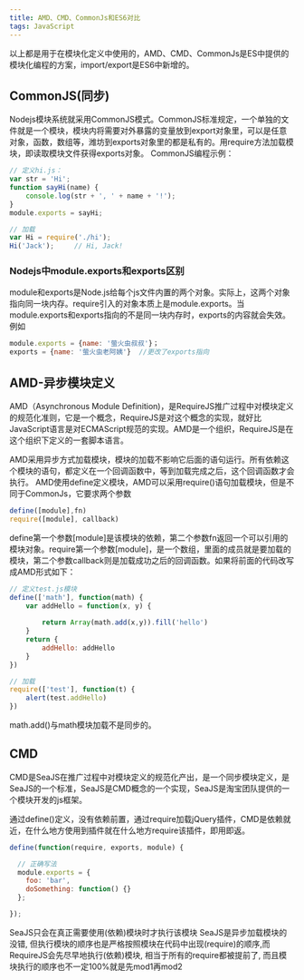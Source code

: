```yaml
---
title: AMD、CMD、CommonJs和ES6对比
tags: JavaScript
---
```


以上都是用于在模块化定义中使用的，AMD、CMD、CommonJs是ES中提供的模块化编程的方案，import/export是ES6中新增的。

## CommonJS(同步)
Nodejs模块系统就采用CommonJS模式。CommonJS标准规定，一个单独的文件就是一个模块，模块内将需要对外暴露的变量放到export对象里，可以是任意对象，函数，数组等，潍坊到exports对象里的都是私有的。用require方法加载模块，即读取模块文件获得exports对象。
CommonJS编程示例：

```js
// 定义hi.js：
var str = 'Hi';
function sayHi(name) {  
    console.log(str + ', ' + name + '!');
}
module.exports = sayHi;

// 加载
var Hi = require('./hi');
Hi('Jack');     // Hi, Jack!
```
### Nodejs中module.exports和exports区别
module和exports是Node.js给每个js文件内置的两个对象。实际上，这两个对象指向同一块内存。require引入的对象本质上是module.exports。当 module.exports和exports指向的不是同一块内存时，exports的内容就会失效。
例如
```js
module.exports = {name: '萤火虫叔叔'}；
exports = {name: '萤火虫老阿姨'}  //更改了exports指向
```

## AMD-异步模块定义

AMD（Asynchronous Module Definition)，是RequireJS推广过程中对模块定义的规范化准则，它是一个概念，RequireJS是对这个概念的实现，就好比JavaScript语言是对ECMAScript规范的实现。AMD是一个组织，RequireJS是在这个组织下定义的一套脚本语言。

AMD采用异步方式加载模块，模块的加载不影响它后面的语句运行。所有依赖这个模块的语句，都定义在一个回调函数中，等到加载完成之后，这个回调函数才会执行。
AMD使用define定义模块，AMD可以采用require()语句加载模块，但是不同于CommonJs，它要求两个参数
```js
define([module],fn)
require([module], callback)
```
define第一个参数[module]是该模块的依赖，第二个参数fn返回一个可以引用的模块对象。require第一个参数[module]，是一个数组，里面的成员就是要加载的模块，第二个参数callback则是加载成功之后的回调函数。如果将前面的代码改写成AMD形式如下：
```js
// 定义test.js模块
define(['math'], function(math) {
    var addHello = function(x, y) {
        
        return Array(math.add(x,y)).fill('hello')
    }
    return {
        addHello: addHello
    }
})

// 加载
require(['test'], function(t) {
    alert(test.addHello)
})
```
math.add()与math模块加载不是同步的。

## CMD
CMD是SeaJS在推广过程中对模块定义的规范化产出，是一个同步模块定义，是SeaJS的一个标准，SeaJS是CMD概念的一个实现，SeaJS是淘宝团队提供的一个模块开发的js框架。

通过define()定义，没有依赖前置，通过require加载jQuery插件，CMD是依赖就近，在什么地方使用到插件就在什么地方require该插件，即用即返。
```js
define(function(require, exports, module) {

  // 正确写法
  module.exports = {
    foo: 'bar',
    doSomething: function() {}
  };

});
```

SeaJS只会在真正需要使用(依赖)模块时才执行该模块
SeaJS是异步加载模块的没错, 但执行模块的顺序也是严格按照模块在代码中出现(require)的顺序,而RequireJS会先尽早地执行(依赖)模块, 相当于所有的require都被提前了, 而且模块执行的顺序也不一定100%就是先mod1再mod2